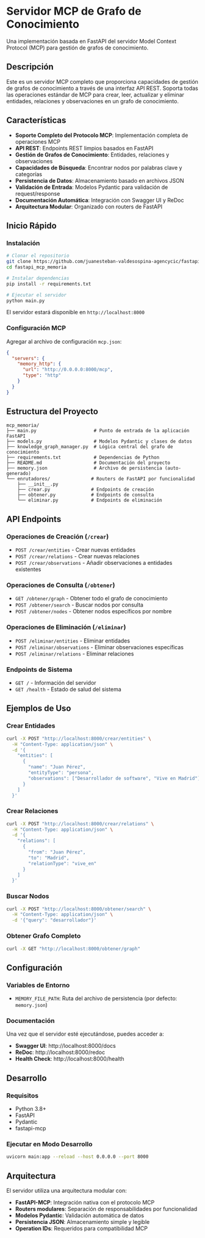 # Servidor MCP de Grafo de Conocimiento

Una implementación basada en FastAPI del servidor Model Context Protocol (MCP) para gestión de grafos de conocimiento.

## Descripción

Este es un servidor MCP completo que proporciona capacidades de gestión de grafos de conocimiento a través de una interfaz API REST. Soporta todas las operaciones estándar de MCP para crear, leer, actualizar y eliminar entidades, relaciones y observaciones en un grafo de conocimiento.

## Características

- **Soporte Completo del Protocolo MCP**: Implementación completa de operaciones MCP
- **API REST**: Endpoints REST limpios basados en FastAPI
- **Gestión de Grafos de Conocimiento**: Entidades, relaciones y observaciones
- **Capacidades de Búsqueda**: Encontrar nodos por palabras clave y categorías
- **Persistencia de Datos**: Almacenamiento basado en archivos JSON
- **Validación de Entrada**: Modelos Pydantic para validación de request/response
- **Documentación Automática**: Integración con Swagger UI y ReDoc
- **Arquitectura Modular**: Organizado con routers de FastAPI

## Inicio Rápido

### Instalación

```bash
# Clonar el repositorio
git clone https://github.com/juanesteban-valdesospina-agencycic/fastapi_mcp_memoria.git
cd fastapi_mcp_memoria

# Instalar dependencias
pip install -r requirements.txt

# Ejecutar el servidor
python main.py
```

El servidor estará disponible en `http://localhost:8000`

### Configuración MCP

Agregar al archivo de configuración `mcp.json`:

```json
{
  "servers": {
    "memory_http": {
      "url": "http://0.0.0.0:8000/mcp",
      "type": "http"
    }
  }
}
```

## Estructura del Proyecto

```
mcp_memoria/
├── main.py                     # Punto de entrada de la aplicación FastAPI
├── models.py                   # Modelos Pydantic y clases de datos
├── knowledge_graph_manager.py  # Lógica central del grafo de conocimiento
├── requirements.txt            # Dependencias de Python
├── README.md                   # Documentación del proyecto
├── memory.json                 # Archivo de persistencia (auto-generado)
└── enrutadores/               # Routers de FastAPI por funcionalidad
    ├── __init__.py
    ├── crear.py               # Endpoints de creación
    ├── obtener.py             # Endpoints de consulta
    └── eliminar.py            # Endpoints de eliminación
```

## API Endpoints

### Operaciones de Creación (`/crear`)
- `POST /crear/entities` - Crear nuevas entidades
- `POST /crear/relations` - Crear nuevas relaciones  
- `POST /crear/observations` - Añadir observaciones a entidades existentes

### Operaciones de Consulta (`/obtener`)
- `GET /obtener/graph` - Obtener todo el grafo de conocimiento
- `POST /obtener/search` - Buscar nodos por consulta
- `POST /obtener/nodes` - Obtener nodos específicos por nombre

### Operaciones de Eliminación (`/eliminar`)
- `POST /eliminar/entities` - Eliminar entidades
- `POST /eliminar/observations` - Eliminar observaciones específicas
- `POST /eliminar/relations` - Eliminar relaciones

### Endpoints de Sistema
- `GET /` - Información del servidor
- `GET /health` - Estado de salud del sistema

## Ejemplos de Uso

### Crear Entidades

```bash
curl -X POST "http://localhost:8000/crear/entities" \
  -H "Content-Type: application/json" \
  -d '{
    "entities": [
      {
        "name": "Juan Pérez",
        "entityType": "persona",
        "observations": ["Desarrollador de software", "Vive en Madrid"]
      }
    ]
  }'
```

### Crear Relaciones

```bash
curl -X POST "http://localhost:8000/crear/relations" \
  -H "Content-Type: application/json" \
  -d '{
    "relations": [
      {
        "from": "Juan Pérez",
        "to": "Madrid",
        "relationType": "vive_en"
      }
    ]
  }'
```

### Buscar Nodos

```bash
curl -X POST "http://localhost:8000/obtener/search" \
  -H "Content-Type: application/json" \
  -d '{"query": "desarrollador"}'
```

### Obtener Grafo Completo

```bash
curl -X GET "http://localhost:8000/obtener/graph"
```

## Configuración

### Variables de Entorno

- `MEMORY_FILE_PATH`: Ruta del archivo de persistencia (por defecto: `memory.json`)

### Documentación

Una vez que el servidor esté ejecutándose, puedes acceder a:

- **Swagger UI**: http://localhost:8000/docs
- **ReDoc**: http://localhost:8000/redoc
- **Health Check**: http://localhost:8000/health

## Desarrollo

### Requisitos

- Python 3.8+
- FastAPI
- Pydantic
- fastapi-mcp

### Ejecutar en Modo Desarrollo

```bash
uvicorn main:app --reload --host 0.0.0.0 --port 8000
```

## Arquitectura

El servidor utiliza una arquitectura modular con:

- **FastAPI-MCP**: Integración nativa con el protocolo MCP
- **Routers modulares**: Separación de responsabilidades por funcionalidad
- **Modelos Pydantic**: Validación automática de datos
- **Persistencia JSON**: Almacenamiento simple y legible
- **Operation IDs**: Requeridos para compatibilidad MCP




